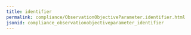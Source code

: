 ```yaml
---
title: identifier
permalink: compliance/ObservationObjectiveParameter.identifier.html
jsonid: compliance_observationobjectiveparameter_identifier
---
```

